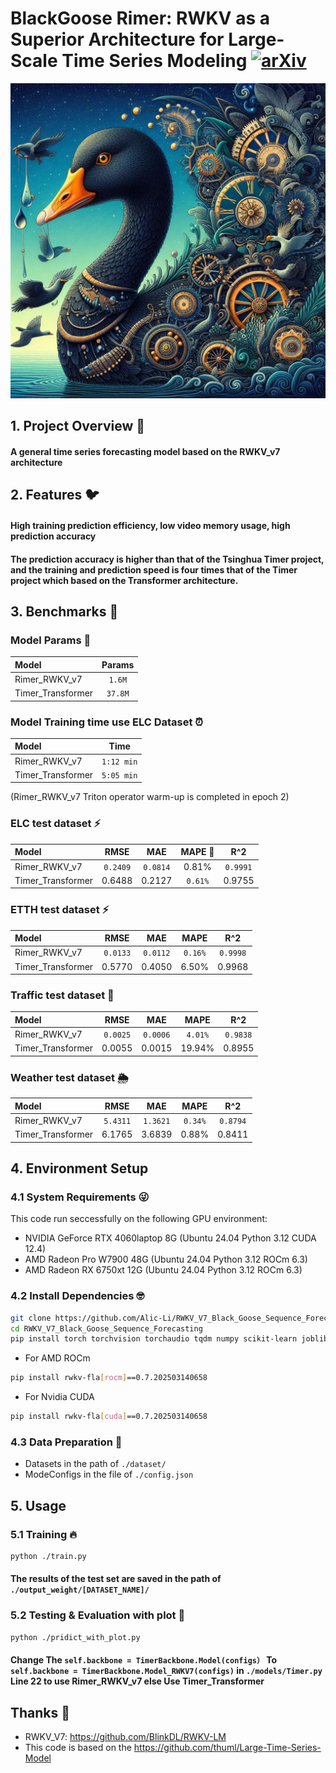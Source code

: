 # BlackGoose Rimer: RWKV as a Superior Architecture for Large-Scale Time Series Modeling [![arXiv](https://img.shields.io/badge/arXiv-2503.06121-b31b1b.svg)](https://arxiv.org/abs/2503.06121)
![img](./back_goose.png)

## 1. Project Overview 👀
#### A general time series forecasting model based on the RWKV_v7 architecture

## 2. Features 🐦
#### High training prediction efficiency, low video memory usage, high prediction accuracy
#### The prediction accuracy is higher than that of the Tsinghua Timer project, and the training and prediction speed is four times that of the Timer project  which based on the Transformer architecture.

## 3. Benchmarks 🚀

### Model Params 🫣
| Model             | Params        | 
| :-----            |:----:         |
| Rimer_RWKV_v7     |```1.6M```     |
| Timer_Transformer |```37.8M```    |

### Model Training time use ELC Dataset ⏰
| Model             | Time          | 
| :-----            |:----:         |
| Rimer_RWKV_v7     |```1:12 min``` |
| Timer_Transformer |```5:05 min``` |

(Rimer_RWKV_v7 Triton operator warm-up is completed in epoch 2)

### ELC test dataset ⚡
| Model             | RMSE          | MAE           | MAPE   🥲 |  R^2       | 
| :-----            |:----:         |:----:         |:----:     |:----:      |
| Rimer_RWKV_v7     |```0.2409```   |```0.0814```   |0.81%      |```0.9991```|
| Timer_Transformer |0.6488         |0.2127         |```0.61%```|0.9755      |

### ETTH test dataset ⚡
| Model             | RMSE          | MAE           | MAPE      |  R^2       | 
| :-----            |:----:         |:----:         |:----:     |:----:      |
| Rimer_RWKV_v7     |```0.0133```   |```0.0112```   |```0.16%```|```0.9998```|
| Timer_Transformer |0.5770         |0.4050         |6.50%      |0.9968      |

### Traffic test dataset 🚥
| Model             | RMSE          | MAE           | MAPE      |  R^2       | 
| :-----            |:----:         |:----:         |:----:     |:----:      |
| Rimer_RWKV_v7     |```0.0025```   |```0.0006```   |```4.01%```|```0.9838```|
| Timer_Transformer |0.0055         |0.0015         |19.94%     |0.8955      |

### Weather test dataset 🌦️
| Model             | RMSE          | MAE           | MAPE      |  R^2       | 
| :-----            |:----:         |:----:         |:----:     |:----:      |
| Rimer_RWKV_v7     |```5.4311```   |```1.3621```   |```0.34%```|```0.8794```|
| Timer_Transformer |6.1765         |3.6839         |0.88%      |0.8411      |

## 4. Environment Setup
### 4.1 System Requirements 😜

This code run seccessfully on the following GPU environment:
* NVIDIA GeForce RTX 4060laptop 8G (Ubuntu 24.04 Python 3.12 CUDA 12.4)
* AMD Radeon Pro W7900 48G (Ubuntu 24.04 Python 3.12 ROCm 6.3)
* AMD Radeon RX 6750xt 12G (Ubuntu 24.04 Python 3.12 ROCm 6.3)

### 4.2 Install Dependencies 🤓

```bash
git clone https://github.com/Alic-Li/RWKV_V7_Black_Goose_Sequence_Forecasting.git
cd RWKV_V7_Black_Goose_Sequence_Forecasting
pip install torch torchvision torchaudio tqdm numpy scikit-learn joblib matplotlib pandas 
```
- For AMD ROCm
```bash
pip install rwkv-fla[rocm]==0.7.202503140658
```
- For Nvidia CUDA
```bash
pip install rwkv-fla[cuda]==0.7.202503140658
```

### 4.3 Data Preparation 🤗

- Datasets in the path of ```./dataset/```
- ModeConfigs in the file of ```./config.json```
## 5. Usage 
### 5.1 Training 🔥
```bash
python ./train.py 
```
#### The results of the test set are saved in the path of ```./output_weight/[DATASET_NAME]/```
### 5.2 Testing & Evaluation with plot 🤯
```bash
python ./pridict_with_plot.py
```
#### Change The ```self.backbone = TimerBackbone.Model(configs）```  To  ```self.backbone = TimerBackbone.Model_RWKV7(configs)``` in ```./models/Timer.py``` Line 22 to use Rimer_RWKV_v7 else Use Timer_Transformer
## Thanks 🫡
- RWKV_V7: https://github.com/BlinkDL/RWKV-LM
- This code is based on the https://github.com/thuml/Large-Time-Series-Model
